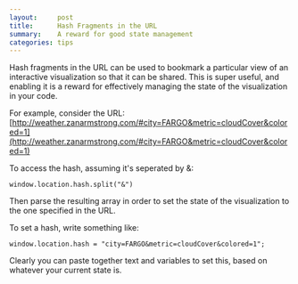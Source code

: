 ```yaml
---
layout:     post
title:      Hash Fragments in the URL
summary:    A reward for good state management
categories: tips
---
```


Hash fragments in the URL can be used to bookmark a particular view of an interactive visualization so that it can be shared. This is super useful, and enabling it is a reward for effectively managing the state of the visualization in your code.  

For example, consider the URL: [http://weather.zanarmstrong.com/#city=FARGO&metric=cloudCover&colored=1](http://weather.zanarmstrong.com/#city=FARGO&metric=cloudCover&colored=1)

To access the hash, assuming it's seperated by &: 

	window.location.hash.split("&")


Then parse the resulting array in order to set the state of the visualization to the one specified in the URL.   

To set a hash, write something like: 

	window.location.hash = "city=FARGO&metric=cloudCover&colored=1";

Clearly you can paste together text and variables to set this, based on whatever your current state is.







